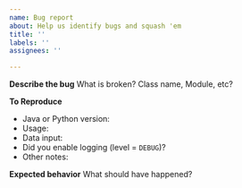 ```yaml
---
name: Bug report
about: Help us identify bugs and squash 'em
title: ''
labels: ''
assignees: ''

---
```


**Describe the bug**
What is broken?  Class name, Module, etc?

**To Reproduce**
* Java or Python version:
* Usage: 
* Data input:
* Did you enable logging (level = `DEBUG`)?
* Other notes:

**Expected behavior**
What should have happened?
